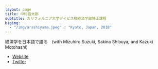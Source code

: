 ```yaml
---
layout: page
title: 中村昌太郎
subtitle: カリフォルニア大学デイビス校経済学部博士課程
bigimg:
  - "/img/arashiyama.jpeg" : "Kyoto, Japan, 2018"
---
```


経済学を日本語で語る　(with Mizuhiro Suzuki, Sakina Shibuya, and Kazuki Motohashi)
  - [Website](https://www.econblogjapan.com/)
  - [Twitter](https://twitter.com/EconJapan)
